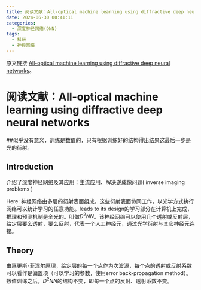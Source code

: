 ```yaml
---
title: 阅读文献：All-optical machine learning using diffractive deep neural networks
date: 2024-06-30 00:41:11
categories:
  - 深度神经网络(DNN)
tags:
  - 科研
  - 神经网络
---
```

原文链接 [All-optical machine learning using diffractive deep neural networks](https://www.science.org/doi/10.1126/science.aat8084)。
# 阅读文献：All-optical machine learning using diffractive deep neural networks

##似乎没有意义，训练是数值的，只有根据训练好的结构得出结果这最后一步是光的衍射。

## Introduction
介绍了深度神经网络及其应用：主流应用、解决逆成像问题( inverse imaging problems )

Here: 神经网络由多层的衍射表面组成，这些衍射表面协同工作，以光学方式执行网络可以统计学习的任意功能。leads to its design的学习部分在计算机上完成，推理和预测机制是全光的。叫做$D^2NN$。该神经网络可以使用几个透射或反射层，给定层要么透射，要么反射，代表一个人工神经元，通过光学衍射与其它神经元连接。

## Theory
由惠更斯-菲涅尔原理，给定层的每一个点作为次波源，每个点的透射或反射系数可以看作是偏置项（可以学习的参数，使用error back-propagation method）。数值训练之后，$D^2NN$的结构不变，即每一个点的反射、透射系数不变。